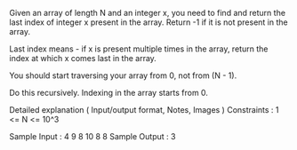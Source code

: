Given an array of length N and an integer x, you need to find and return the last index of integer x present in the array. Return -1 if it is not present in the array.

Last index means - if x is present multiple times in the array, return the index at which x comes last in the array.

You should start traversing your array from 0, not from (N - 1).

Do this recursively. Indexing in the array starts from 0.

Detailed explanation ( Input/output format, Notes, Images )
Constraints :
1 <= N <= 10^3

Sample Input :
4
9 8 10 8
8
Sample Output :
3